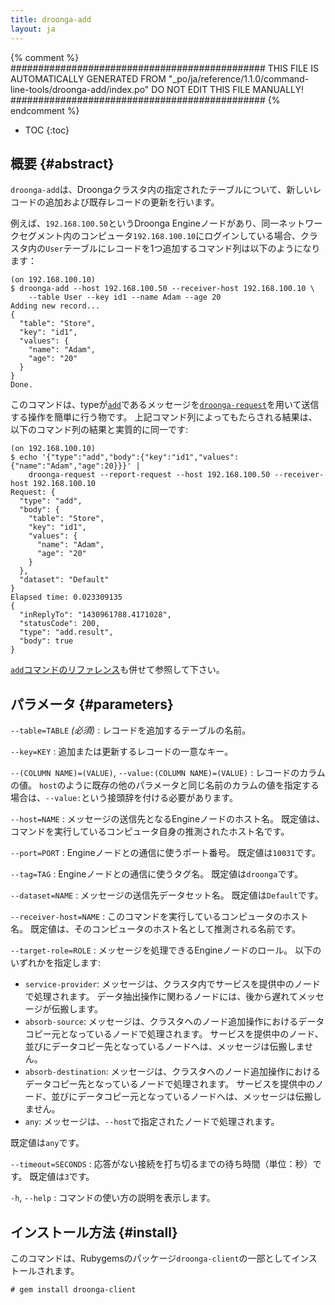 ```yaml
---
title: droonga-add
layout: ja
---
```


{% comment %}
##############################################
  THIS FILE IS AUTOMATICALLY GENERATED FROM
  "_po/ja/reference/1.1.0/command-line-tools/droonga-add/index.po"
  DO NOT EDIT THIS FILE MANUALLY!
##############################################
{% endcomment %}


* TOC
{:toc}

## 概要 {#abstract}

`droonga-add`は、Droongaクラスタ内の指定されたテーブルについて、新しいレコードの追加および既存レコードの更新を行います。

例えば、`192.168.100.50`というDroonga Engineノードがあり、同一ネットワークセグメント内のコンピュータ`192.168.100.10`にログインしている場合、クラスタ内の`User`テーブルにレコードを1つ追加するコマンド列は以下のようになります：

~~~
(on 192.168.100.10)
$ droonga-add --host 192.168.100.50 --receiver-host 192.168.100.10 \
    --table User --key id1 --name Adam --age 20
Adding new record...
{
  "table": "Store",
  "key": "id1",
  "values": {
    "name": "Adam",
    "age": "20"
  }
}
Done.
~~~

このコマンドは、typeが[`add`](../../commands/add/)であるメッセージを[`droonga-request`](../droonga-request/)を用いて送信する操作を簡単に行う物です。
上記コマンド列によってもたらされる結果は、以下のコマンド列の結果と実質的に同一です:

~~~
(on 192.168.100.10)
$ echo '{"type":"add","body":{"key":"id1","values":{"name":"Adam","age":20}}}' |
    droonga-request --report-request --host 192.168.100.50 --receiver-host 192.168.100.10
Request: {
  "type": "add",
  "body": {
    "table": "Store",
    "key": "id1",
    "values": {
      "name": "Adam",
      "age": "20"
    }
  },
  "dataset": "Default"
}
Elapsed time: 0.023309135
{
  "inReplyTo": "1430961788.4171028",
  "statusCode": 200,
  "type": "add.result",
  "body": true
}
~~~

[`add`コマンドのリファレンス](../../commands/add/)も併せて参照して下さい。

## パラメータ {#parameters}

`--table=TABLE` *(必須)*
: レコードを追加するテーブルの名前。

`--key=KEY`
: 追加または更新するレコードの一意なキー。

`--(COLUMN NAME)=(VALUE)`, `--value:(COLUMN NAME)=(VALUE)`
: レコードのカラムの値。
  `host`のように既存の他のパラメータと同じ名前のカラムの値を指定する場合は、`--value:`という接頭辞を付ける必要があります。

`--host=NAME`
: メッセージの送信先となるEngineノードのホスト名。
  既定値は、コマンドを実行しているコンピュータ自身の推測されたホスト名です。

`--port=PORT`
: Engineノードとの通信に使うポート番号。
  既定値は`10031`です。

`--tag=TAG`
: Engineノードとの通信に使うタグ名。
  既定値は`droonga`です。

`--dataset=NAME`
: メッセージの送信先データセット名。
  既定値は`Default`です。

`--receiver-host=NAME`
: このコマンドを実行しているコンピュータのホスト名。
  既定値は、そのコンピュータのホスト名として推測される名前です。

`--target-role=ROLE`
: メッセージを処理できるEngineノードのロール。
  以下のいずれかを指定します:
  
  * `service-provider`:
    メッセージは、クラスタ内でサービスを提供中のノードで処理されます。
    データ抽出操作に関わるノードには、後から遅れてメッセージが伝搬します。
  * `absorb-source`:
    メッセージは、クラスタへのノード追加操作におけるデータコピー元となっているノードで処理されます。
    サービスを提供中のノード、並びにデータコピー先となっているノードへは、メッセージは伝搬しません。
  * `absorb-destination`:
    メッセージは、クラスタへのノード追加操作におけるデータコピー先となっているノードで処理されます。
    サービスを提供中のノード、並びにデータコピー元となっているノードへは、メッセージは伝搬しません。
  * `any`:
    メッセージは、`--host`で指定されたノードで処理されます。
  
  既定値は`any`です。

`--timeout=SECONDS`
: 応答がない接続を打ち切るまでの待ち時間（単位：秒）です。
  既定値は`3`です。

`-h`, `--help`
: コマンドの使い方の説明を表示します。


## インストール方法 {#install}

このコマンドは、Rubygemsのパッケージ`droonga-client`の一部としてインストールされます。

~~~
# gem install droonga-client
~~~

